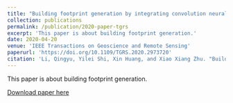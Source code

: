 ```yaml
---
title: "Building footprint generation by integrating convolution neural network with feature pairwise conditional random field (FPCRF)"
collection: publications
permalink: /publication/2020-paper-tgrs
excerpt: 'This paper is about building footprint generation.'
date: 2020-04-20
venue: 'IEEE Transactions on Geoscience and Remote Sensing'
paperurl: 'https://doi.org/10.1109/TGRS.2020.2973720'
citation: 'Li, Qingyu, Yilei Shi, Xin Huang, and Xiao Xiang Zhu. "Building footprint generation by integrating convolution neural network with feature pairwise conditional random field (FPCRF)." IEEE Transactions on Geoscience and Remote Sensing 58, no. 11 (2020): 7502-7519.'
---
```

This paper is about building footprint generation.

[Download paper here](https://github.com/lqycrystal/qingyuli.github.io/tree/main/files/2020-paper-tgrs.pdf)
